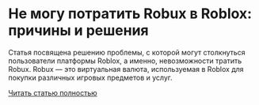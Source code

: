 # Не могу потратить Robux в Roblox: причины и решения



Статья посвящена решению проблемы, с которой могут столкнуться пользователи платформы Roblox, а именно, невозможности тратить Robux. Robux — это виртуальная валюта, используемая в Roblox для покупки различных игровых предметов и услуг.

[Читать статью полностью](https://xyberbara.com/gaming/ne-tratyatsya-robux-v-igre/)
